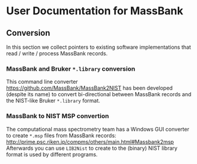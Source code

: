 # User Documentation for MassBank

## Conversion 

In this section we collect pointers to existing software implementations that read / write / process MassBank records. 

### MassBank and Bruker `*.library` conversion

This command line converter https://github.com/MassBank/MassBank2NIST has been developed (despite its name) to convert bi-directional between MassBank records and the NIST-like Bruker `*.library` format.

### MassBank to NIST MSP convertion

The computational mass spectrometry team has a Windows GUI converter to create `*.msp` files from MassBank records:
http://prime.psc.riken.jp/compms/others/main.html#Massbank2msp
Afterwards you can use `LIB2Nist` to create to the (binary) NIST library format is used by different programs.
